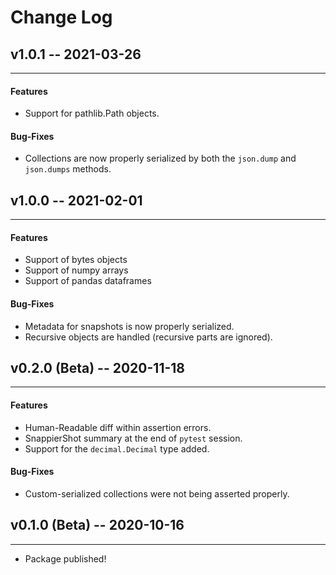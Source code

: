 # Change Log

## v1.0.1 -- 2021-03-26
-----------------------
#### Features
* Support for pathlib.Path objects.
#### Bug-Fixes
* Collections are now properly serialized by both 
the `json.dump` and `json.dumps` methods.

## v1.0.0 -- 2021-02-01
-----------------------
#### Features
* Support of bytes objects
* Support of numpy arrays
* Support of pandas dataframes
#### Bug-Fixes
* Metadata for snapshots is now properly serialized.
* Recursive objects are handled (recursive parts are ignored).

## v0.2.0 (Beta) -- 2020-11-18
-----------------------
#### Features
* Human-Readable diff within assertion errors.
* SnappierShot summary at the end of `pytest` session.
* Support for the `decimal.Decimal` type added.
#### Bug-Fixes
* Custom-serialized collections were not being asserted properly.

## v0.1.0 (Beta) -- 2020-10-16
-----------------------
* Package published!
